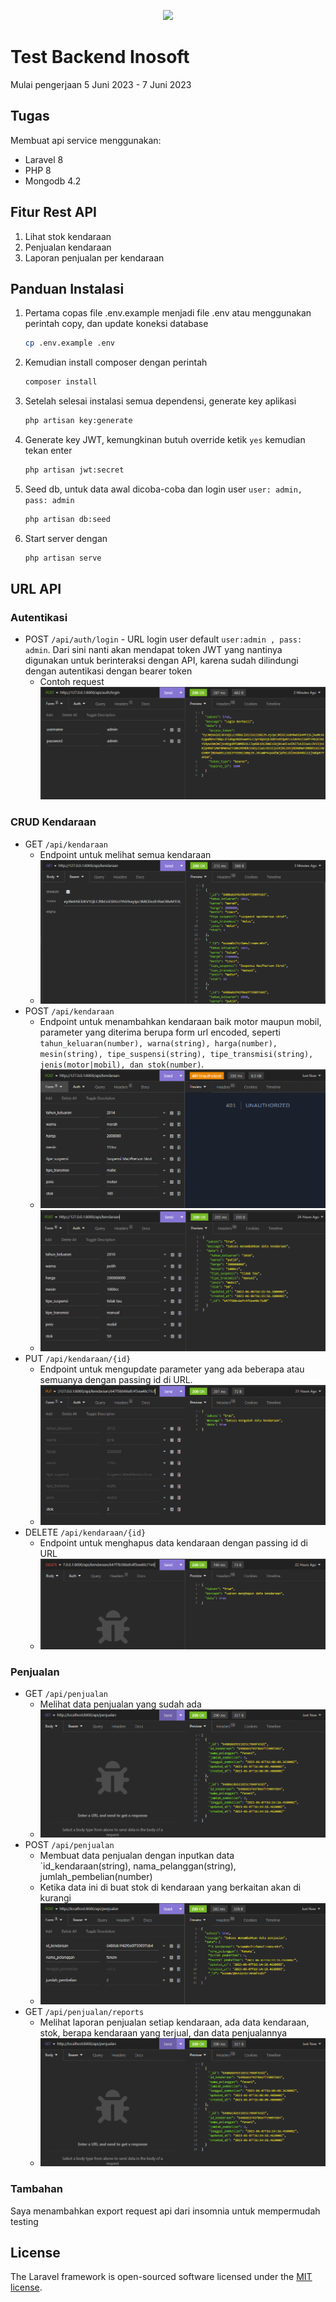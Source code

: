 <p align="center"><a href="https://laravel.com" target="_blank"><img src="https://raw.githubusercontent.com/laravel/art/master/logo-lockup/5%20SVG/2%20CMYK/1%20Full%20Color/laravel-logolockup-cmyk-red.svg" width="400"></a></p>

# Test Backend Inosoft

Mulai pengerjaan 5 Juni 2023 - 7 Juni 2023

## Tugas

Membuat api service menggunakan:

-   Laravel 8
-   PHP 8
-   Mongodb 4.2

## Fitur Rest API

1. Lihat stok kendaraan
1. Penjualan kendaraan
1. Laporan penjualan per kendaraan

## Panduan Instalasi

1. Pertama copas file .env.example menjadi file .env atau menggunakan perintah copy, dan update koneksi database
    ```bash
    cp .env.example .env
    ```
1. Kemudian install composer dengan perintah
    ```bash
    composer install
    ```
1. Setelah selesai instalasi semua dependensi, generate key aplikasi
    ```bash
    php artisan key:generate
    ```
1. Generate key JWT, kemungkinan butuh override ketik `yes` kemudian tekan enter
    ```bash
    php artisan jwt:secret
    ```
1. Seed db, untuk data awal dicoba-coba dan login user `user: admin, pass: admin`
    ```bash
    php artisan db:seed
    ```
1. Start server dengan
    ```bash
    php artisan serve
    ```

## URL API

### Autentikasi

-   POST `/api/auth/login` - URL login user default `user:admin , pass: admin`. Dari sini nanti akan mendapat token JWT yang nantinya digunakan untuk berinteraksi dengan API, karena sudah dilindungi dengan autentikasi dengan bearer token
    -   Contoh request
        ![Request Login](./images/login.png)

### CRUD Kendaraan

-   GET `/api/kendaraan`
    -   Endpoint untuk melihat semua kendaraan
    -   ![Get Kendaraan](./images/get-kendaraan.png)
-   POST `/api/kendaraan`
    -   Endpoint untuk menambahkan kendaraan baik motor maupun mobil, parameter yang diterima berupa form url encoded, seperti `tahun_keluaran(number), warna(string), harga(number), mesin(string), tipe_suspensi(string), tipe_transmisi(string), jenis(motor|mobil), dan stok(number)`.
    -   ![Kendaraan gagal tanpa token (motor)](./images/post-kendaraan.png)
    -   ![Kendaraan berhasil (mobil)](./images/post-kendaraan2.png)
-   PUT `/api/kendaraan/{id}`
    -   Endpoint untuk mengupdate parameter yang ada beberapa atau semuanya dengan passing id di URL.
    -   ![Update kendaraan, stok](./images/put-kendaraan.png)
-   DELETE `/api/kendaraan/{id}`
    -   Endpoint untuk menghapus data kendaraan dengan passing id di URL
    -   ![Hapus kendaraan](./images/delete-kendaraan.png)

### Penjualan

-   GET `/api/penjualan`
    -   Melihat data penjualan yang sudah ada
    -   ![Data penjualan](./images/get-penjualan.png)
-   POST `/api/penjualan`
    -   Membuat data penjualan dengan inputkan data `id_kendaraan(string), nama_pelanggan(string), jumlah_pembelian(number)
    -   Ketika data ini di buat stok di kendaraan yang berkaitan akan di kurangi
    -   ![Tambah data penjualan](./images/post-penjualan.png)
-   GET `/api/penjualan/reports`
    -   Melihat laporan penjualan setiap kendaraan, ada data kendaraan, stok, berapa kendaraan yang terjual, dan data penjualannya
    -   ![Laporan penjualan](./images/get-penjualan.png)

### Tambahan

Saya menambahkan export request api dari insomnia untuk mempermudah testing

## License

The Laravel framework is open-sourced software licensed under the [MIT license](https://opensource.org/licenses/MIT).
